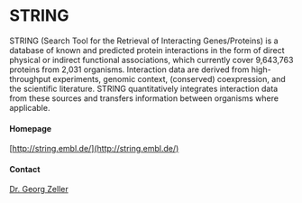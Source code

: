 # STRING
STRING (Search Tool for the Retrieval of Interacting Genes/Proteins) is a database of known and predicted protein interactions in the form of direct physical or indirect functional associations, which currently cover 9,643,763 proteins from 2,031 organisms. Interaction data are derived from high-throughput experiments, genomic context, (conserved) coexpression, and the scientific literature. STRING quantitatively integrates interaction data from these sources and transfers information between organisms where applicable.

#### Homepage
[http://string.embl.de/](http://string.embl.de/)

#### Contact
[Dr. Georg Zeller](http://congo.embl.de/hd-hub/dr-georg-zeller/)

